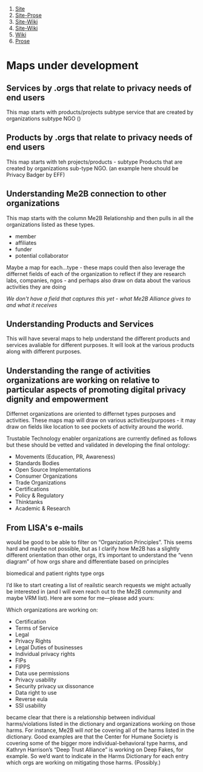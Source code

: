
1. [Site](site)
1. [Site-Prose](site/prose)
1. [Site-Wiki](site/wiki)
1. [Site-Wiki](site/wiki)
1. [Wiki](wiki.html)
2. [Prose](https://prose.io/#ewelton/ktest/tree/master/runner/docker/content/tiddlers/nodes)


# Maps under development

## Services by .orgs that relate to privacy needs of end users
This map starts with products/projects subtype service that are created by organizations subtype NGO ()

## Products by .orgs that relate to privacy needs of end users
This map starts with teh projects/products - subtype Products that are created by organizations sub-type NGO.  (an example here should be Privacy Badger by EFF)



## Understanding Me2B connection to other organizations

This map starts with the column Me2B Relationship and then pulls in all the organizations listed as these types.

* member
* affiliates
* funder
* potential collaborator

Maybe a map for each...type - these maps could then also leverage the differnet fields of each of the organization to reflect if they are research labs, companies, ngos - and perhaps also draw on data about the various activities they are doing  

_We don't have a field that captures this yet - what Me2B Alliance gives to and what it receives_



## Understanding Products and Services

This will have several maps to help understand the different products and services avaliable for different purposes. It will look at the various products along with different purposes.


## Understanding the range of activities organizations are working on relative to particular aspects of promoting digital privacy dignity and empowerment

Differnet organizations are oriented to differnet types purposes and activities. These maps map will draw on various activities/purposes - it may draw on fields like location to see pockets of activity around the world.









Trustable Technology enabler organizations are currently defined as follows but these should be vetted and validated in developing the final ontology:

* Movements (Education, PR, Awareness)
* Standards Bodies
* Open Source Implementations
* Consumer  Organizations
* Trade Organizations
* Certifications
* Policy & Regulatory
* Thinktanks
* Academic & Research


## From LISA's e-mails

would be good to be able to filter on “Organization Principles”.  This seems hard and maybe not possible, but as I clarify how Me2B has a slightly different orientation than other orgs, it’s important to understand the “venn diagram” of how orgs share and differentiate based on principles

biomedical and patient rights type orgs


I’d like to start creating a list of reailstic search requests we might actually be interested in (and I will even reach out to the Me2B community and maybe VRM list).  Here are some for me—please add yours:

Which organizations are working on:

* Certification
* Terms of Service
* Legal
* Privacy Rights
* Legal Duties of businesses
* Individual privacy rights
* FIPs
* FIPPS
* Data use permissions
* Privacy usability
* Security privacy ux  dissonance
* Data right to use
* Reverse eula
* SSI usability


became clear that there is a relationship between individual harms/violations listed in the dictionary and organizations working on those harms.  For instance, Me2B will *not* be covering all of the harms listed in the dictionary.  Good examples are that the Center for Humane Society is covering some of the bigger more individual-behavioral type harms, and Kathryn Harrison’s “Deep Trust Alliance” is working on Deep Fakes, for example.  So we’d want to indicate in the Harms Dictionary for each entry which orgs are working on mitigating those harms.  (Possibly.)
